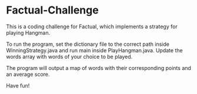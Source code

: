 Factual-Challenge
=================
This is a coding challenge for Factual, which implements a strategy for playing Hangman.

To run the program, set the dictionary file to the correct path inside WinningStrategy.java and run main inside PlayHangman.java.
Update the words array with words of your choice to be played.

The program will output a map of words with their corresponding points and an average score.

Have fun!
